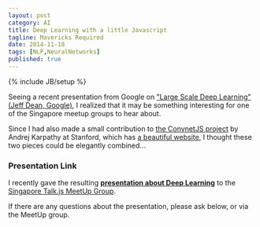 ```yaml
---
layout: post
category: AI
title: Deep Learning with a little Javascript
tagline: Mavericks Required
date: 2014-11-18
tags: [NLP,NeuralNetworks]
published: true
---
```

{% include JB/setup %}

Seeing a recent presentation from Google on 
["Large Scale Deep Learning" (Jeff Dean, Google)](http://static.googleusercontent.com/media/research.google.com/en/us/people/jeff/CIKM-keynote-Nov2014.pdf), 
I realized that it may be something interesting for one of the Singapore meetup groups to hear about.

Since I had also made a small contribution to 
[the ConvnetJS project](https://github.com/karpathy/convnetjs) 
by Andrej Karpathy at Stanford, 
which has [a beautiful website](http://cs.stanford.edu/people/karpathy/convnetjs/), 
I thought these two pieces could be elegantly combined...


### Presentation Link

I recently gave the resulting 
<strong><a href="http://redcatlabs.com/2014-12-18_DeepLearning.js/" target="_blank">presentation about Deep Learning</a></strong> 
to the [Singapore Talk.js MeetUp Group](http://www.meetup.com/Singapore-JS/events/219129996/).

If there are any questions about the presentation, please ask below, or via the MeetUp group.

